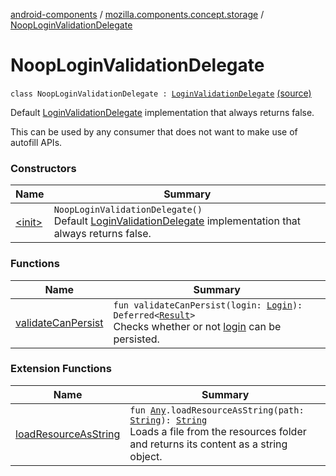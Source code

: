 [android-components](../../index.md) / [mozilla.components.concept.storage](../index.md) / [NoopLoginValidationDelegate](./index.md)

# NoopLoginValidationDelegate

`class NoopLoginValidationDelegate : `[`LoginValidationDelegate`](../-login-validation-delegate/index.md) [(source)](https://github.com/mozilla-mobile/android-components/blob/master/components/concept/storage/src/main/java/mozilla/components/concept/storage/LoginsStorage.kt#L104)

Default [LoginValidationDelegate](../-login-validation-delegate/index.md) implementation that always returns false.

This can be used by any consumer that does not want to make use of autofill APIs.

### Constructors

| Name | Summary |
|---|---|
| [&lt;init&gt;](-init-.md) | `NoopLoginValidationDelegate()`<br>Default [LoginValidationDelegate](../-login-validation-delegate/index.md) implementation that always returns false. |

### Functions

| Name | Summary |
|---|---|
| [validateCanPersist](validate-can-persist.md) | `fun validateCanPersist(login: `[`Login`](../-login/index.md)`): Deferred<`[`Result`](../-login-validation-delegate/-result/index.md)`>`<br>Checks whether or not [login](../-login-validation-delegate/validate-can-persist.md#mozilla.components.concept.storage.LoginValidationDelegate$validateCanPersist(mozilla.components.concept.storage.Login)/login) can be persisted. |

### Extension Functions

| Name | Summary |
|---|---|
| [loadResourceAsString](../../mozilla.components.support.test.file/kotlin.-any/load-resource-as-string.md) | `fun `[`Any`](https://kotlinlang.org/api/latest/jvm/stdlib/kotlin/-any/index.html)`.loadResourceAsString(path: `[`String`](https://kotlinlang.org/api/latest/jvm/stdlib/kotlin/-string/index.html)`): `[`String`](https://kotlinlang.org/api/latest/jvm/stdlib/kotlin/-string/index.html)<br>Loads a file from the resources folder and returns its content as a string object. |
